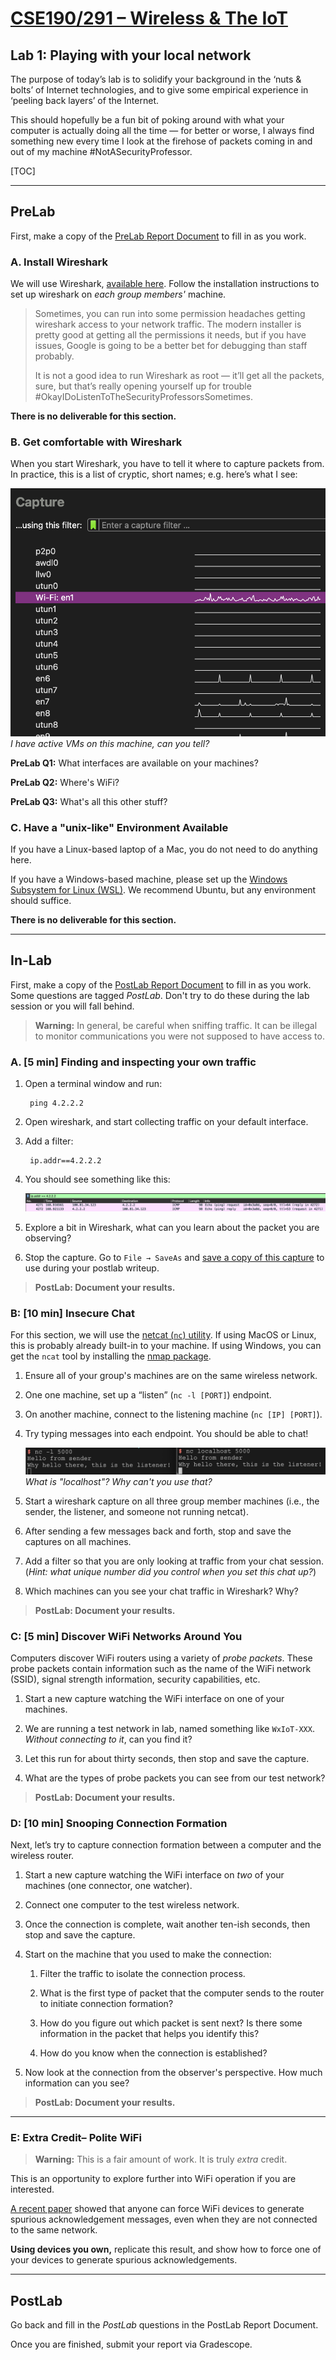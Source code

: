 # [CSE190/291 – Wireless & The IoT](../labs.html)

## Lab 1: Playing with your local network

The purpose of today’s lab is to solidify your background in the ‘nuts & bolts’ of Internet technologies, and to give some empirical experience in ‘peeling back layers’ of the Internet.

This should hopefully be a fun bit of poking around with what your computer is actually doing all the time — for better or worse, I always find something new every time I look at the firehose of packets coming in and out of my machine #NotASecurityProfessor.

[TOC]

---

## PreLab

First, make a copy of the [PreLab Report Document][prelab1] to fill in as you work.

### A. Install Wireshark

We will use Wireshark, [available here](https://www.wireshark.org/).
Follow the installation instructions to set up wireshark on _each group members'_ machine.

> Sometimes, you can run into some permission headaches getting wireshark access to your network traffic.
> The modern installer is pretty good at getting all the permissions it needs, but if you have issues, Google is going to be a better bet for debugging than staff probably.
>
> It is not a good idea to run Wireshark as root — it’ll get all the packets, sure, but that’s really opening yourself up for trouble #OkayIDoListenToTheSecurityProfessorsSometimes.

__There is no deliverable for this section.__


### B. Get comfortable with Wireshark

When you start Wireshark, you have to tell it where to capture packets from.
In practice, this is a list of cryptic, short names; e.g. here’s what I see:

![Screenshot of Wireshark GUI showing the interfaces list](interfaceList.png)
_I have active VMs on this machine, can you tell?_

**PreLab Q1:** What interfaces are available on your machines?

**PreLab Q2:** Where's WiFi?

**PreLab Q3:** What's all this other stuff?



### C. Have a "unix-like" Environment Available

If you have a Linux-based laptop of a Mac, you do not need to do anything here.

If you have a Windows-based machine, please set up the
[Windows Subsystem for Linux (WSL)](https://docs.microsoft.com/en-us/windows/wsl/install).
We recommend Ubuntu, but any environment should suffice.

__There is no deliverable for this section.__


---




## In-Lab

First, make a copy of the [PostLab Report Document][postlab1] to fill in as you work.
Some questions are tagged _PostLab_.
Don't try to do these during the lab session or you will fall behind.

> **Warning:** In general, be careful when sniffing traffic.
> It can be illegal to monitor communications you were not supposed to have access to.

### A. [5 min] Finding and inspecting your own traffic

1. Open a terminal window and run:

        ping 4.2.2.2

1. Open wireshark, and start collecting traffic on your default interface.

1. Add a filter:

        ip.addr==4.2.2.2

1. You should see something like this:

    ![Example of captured ping packets](pingCapture.png)

1. Explore a bit in Wireshark, what can you learn about the packet you are observing?

1. Stop the capture. Go to `File → SaveAs` and
   [save a copy of this capture][wiresharkSaveDirections] to use during your postlab writeup.


> **PostLab: Document your results.**



### B: [10 min] Insecure Chat

For this section, we will use the [netcat (`nc`) utility](https://en.wikipedia.org/wiki/Netcat).
If using MacOS or Linux, this is probably already built-in to your machine. If using Windows, you can get the `ncat` tool by installing the [nmap package](https://nmap.org/download.html#windows). 

1. Ensure all of your group's machines are on the same wireless network.

1. One one machine, set up a “listen” (`nc -l [PORT]`) endpoint.

1. On another machine, connect to the listening machine (`nc [IP] [PORT]`).

1. Try typing messages into each endpoint. You should be able to chat!

    ![Screenshot of a local netcat chat session](netcatExample.png)
    _What is "localhost"? Why can't you use that?_

1. Start a wireshark capture on all three group member machines (i.e., the
   sender, the listener, and someone not running netcat).

1. After sending a few messages back and forth, stop and save the captures on all machines.

1. Add a filter so that you are only looking at traffic from your chat session.
   (_Hint: what unique number did you control when you set this chat up?_)

1. Which machines can you see your chat traffic in Wireshark? Why?

> **PostLab: Document your results.**



### C: [5 min] Discover WiFi Networks Around You

Computers discover WiFi routers using a variety of _probe packets_.
These probe packets contain information such as the name of the WiFi network (SSID), signal strength information, security capabilities, etc.

1. Start a new capture watching the WiFi interface on one of your machines.

1. We are running a test network in lab, named something like `WxIoT-XXX`.
   _Without connecting to it_, can you find it?

1. Let this run for about thirty seconds, then stop and save the capture.

1. What are the types of probe packets you can see from our test network?

> **PostLab: Document your results.**



### D: [10 min] Snooping Connection Formation

Next, let’s try to capture connection formation between a computer and the wireless router.

1. Start a new capture watching the WiFi interface on _two_ of your machines (one connector, one watcher).

1. Connect one computer to the test wireless network.

1. Once the connection is complete, wait another ten-ish seconds, then stop and save the capture.

1. Start on the machine that you used to make the connection:

    1. Filter the traffic to isolate the connection process.

    1. What is the first type of packet that the computer sends to the router to initiate connection formation?

    1. How do you figure out which packet is sent next? Is there some information in the packet that helps you identify this?

    1. How do you know when the connection is established?

1. Now look at the connection from the observer's perspective.
   How much information can you see?

> **PostLab: Document your results.**


---

### E: Extra Credit– Polite WiFi

> **Warning:** This is a fair amount of work.
> It is truly _extra_ credit.

This is an opportunity to explore further into WiFi operation if you are interested.

[A recent paper][politeWifi] showed that anyone can force WiFi devices to
generate spurious acknowledgement messages, even when they are not connected to
the same network.

**Using devices you own,** replicate this result, and show how to force one of
your devices to generate spurious acknowledgements.


---


## PostLab

Go back and fill in the _PostLab_ questions in the PostLab Report Document.

Once you are finished, submit your report via Gradescope.



[prelab1]: https://docs.google.com/document/d/1C9w9rrGac0Vdf0zN1_VMs1bQ4JD2F1WXLCKaRAAOVCo/
[postlab1]: https://docs.google.com/document/d/1CePm0s07Tmdg0lKCjiWVnsKrav0tng1kbLPH6wSlebY/
[wiresharkSaveDirections]: https://www.wireshark.org/docs/wsug_html_chunked/ChIOSaveSection.html
[politeWifi]: http://web.cs.ucla.edu/~omid/Papers/Hotnets20b.pdf
